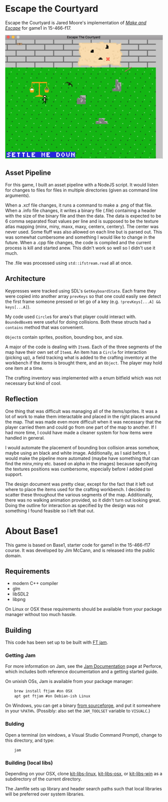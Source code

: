 # Escape the Courtyard

Escape the Courtyard is Jared Moore's implementation of [*Make and Escape*](http://graphics.cs.cmu.edu/courses/15-466-f17/game1-designs/hungyuc/) for game1 in 15-466-f17.

![alt text](https://github.com/moorejs/15-466-f17-base1/blob/master/screenshots/hints.png?raw=true)

## Asset Pipeline

For this game, I built an asset pipeline with a NodeJS script. It would listen for changes to files for files in multiple directories (given as command line arguments).

When a .xcf file changes, it runs a command to make a .png of that file. When a .info file changes, it writes a binary file (.file) containing a header with the size of the binary file and then the data. The data is expected to be 6 comma separated float values per line and is supposed to be the texture atlas mapping (minx, miny, maxx, maxy, centerx, centery). The center was never used. Some fluff was also allowed on each line but is parsed out. This was somewhat cumbersome and something I would like to change in the future. When a .cpp file changes, the code is compiled and the current process is kill and started anew. This didn't work so well so I didn't use it much.

The .file was processed using `std::ifstream.read` all at once.

## Architecture

Keypresses were tracked using SDL's `GetKeyboardState`. Each frame they were copied into another array `prevKeys` so that one could easily see detect the first frame someone pressed or let go of a key (e.g. `!prevKeys[...A] && keys[...A]`).

My code used `Circle`s for area's that player could interact with. `BoundedBox`es were useful for doing collisions. Both these structs had a `contains` method that was convenient.

`Object`s contain sprites, position, bounding box, and size.

A major of the code is dealing with `Item`s. Each of the three segments of the map have their own set of `Item`s. An item has a `Circle` for interaction (picking up), a field tracking what is added to the crafting inventory at the workbench if the items is brought there, and an `Object`. The player may hold one item at a time.

The crafting inventory was implemented with a enum bitfield which was not necessary but kind of cool.

## Reflection

One thing that was difficult was managing all of the items/sprites. It was a lot of work to make them interactable and placed in the right places around the map. That was made even more difficult when it was necessary that the player carried them and could go from one part of the map to another. If I had more time, I could have made a cleaner system for how items were handled in general.

I would automate the placement of bounding box collision areas somehow, maybe using an black and white image. Additionally, as I said before, I would make the pipeline more automated (maybe have something that can find the minx,miny etc. based on alpha in the images) because specifying the textures positions was cumbersome, especially before I added pixel support.

The design document was pretty clear, except for the fact that it left out where to place the items used for the crafting workbench. I decided to scatter these throughout the various segments of the map. Additionally, there was no walking animation provided, so it didn't turn out looking great. Doing the outline for interaction as specified by the design was not something I found feasible so I left that out.

# About Base1

This game is based on Base1, starter code for game1 in the 15-466-f17 course. It was developed by Jim McCann, and is released into the public domain.

## Requirements

 - modern C++ compiler
 - glm
 - libSDL2
 - libpng

On Linux or OSX these requirements should be available from your package manager without too much hassle.

## Building

This code has been set up to be built with [FT jam](https://www.freetype.org/jam/).

### Getting Jam

For more information on Jam, see the [Jam Documentation](https://www.perforce.com/documentation/jam-documentation) page at Perforce, which includes both reference documentation and a getting started guide.

On unixish OSs, Jam is available from your package manager:
```
	brew install ftjam #on OSX
	apt get ftjam #on Debian-ish Linux
```

On Windows, you can get a binary [from sourceforge](https://sourceforge.net/projects/freetype/files/ftjam/2.5.2/ftjam-2.5.2-win32.zip/download),
and put it somewhere in your `%PATH%`.
(Possibly: also set the `JAM_TOOLSET` variable to `VISUALC`.)

### Bulding
Open a terminal (on windows, a Visual Studio Command Prompt), change to this directory, and type:
```
	jam
```

### Building (local libs)

Depending on your OSX, clone 
[kit-libs-linux](https://github.com/ixchow/kit-libs-linux),
[kit-libs-osx](https://github.com/ixchow/kit-libs-osx),
or [kit-libs-win](https://github.com/ixchow/kit-libs-win)
as a subdirectory of the current directory.

The Jamfile sets up library and header search paths such that local libraries will be preferred over system libraries.
